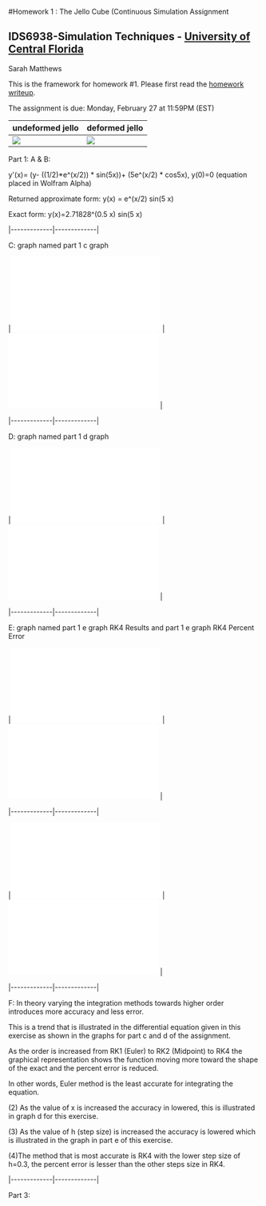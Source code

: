 #Homework 1 : The Jello Cube (Continuous Simulation Assignment
## IDS6938-Simulation Techniques - [University of Central Florida](http://www.ist.ucf.edu/grad/)

Sarah Matthews

This is the framework for homework #1. Please first read the [homework writeup](HomeWork%231.pdf).

The assignment is due: Monday, February 27 at 11:59PM (EST)

| undeformed jello  | deformed jello |
| ------------- | ------------- |
| ![](images/undeformed3.png?raw=true)  | ![](images/deformed3.png?raw=true) |


Part 1:
A & B:

y'(x)= (y- ((1/2)*e^(x/2)) * sin(5x))+ (5e^(x/2) * cos5x), y(0)=0 (equation placed in Wolfram Alpha)

Returned approximate form: y(x) = e^(x/2) sin(5 x)

Exact form: y(x)=2.71828^(0.5 x) sin(5 x)

|-------------|-------------|

C: graph named part 1 c graph 

|![](images/Part1cgraph.pgn?/raw=true)  | ![](images/Part1cgraph.pgn?/raw=true) |

|-------------|-------------|

D: graph named part 1 d graph

|![](images/Part1dgraph.pgn?/raw=true)  | ![](images/Part1dgraph.pgn?/raw=true) |

|-------------|-------------|

E: graph named part 1 e graph RK4 Results and part 1 e graph RK4 Percent Error

|![](images/Part1egraphRK4Results.pgn?/raw=true)  | ![](images/Part1egraphRK4Results.pgn?/raw=true) |

|-------------|-------------|

|![](images/Part1egraphRK4PercentError.pgn?/raw=true)  | ![](images/Part1egraphRK4PercentError.pgn?/raw=true) |

|-------------|-------------|

F: In theory varying the integration methods towards higher order introduces more accuracy and less error. 

This is a trend that is illustrated in the differential equation given in this exercise as shown in the graphs for part c and d of the assignment.  

As the order is increased from RK1 (Euler) to RK2 (Midpoint) to RK4 the graphical representation shows the function moving more toward the shape of the exact and the percent error is reduced.  

In other words, Euler method is the least accurate for integrating the equation.  

(2) As the value of x is increased the accuracy in lowered, this is illustrated in graph d for this exercise.  

(3) As the value of h (step size) is increased the accuracy is lowered which is illustrated in the graph in part e of this exercise.  

(4)The method that is most accurate is RK4 with the lower step size of h=0.3, the percent error is lesser than the other steps size in RK4.  

|-------------|-------------|

Part 3:


